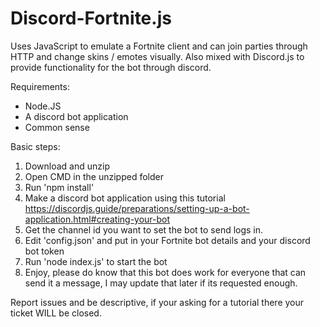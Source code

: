 # Discord-Fortnite.js
Uses JavaScript to emulate a Fortnite client and can join parties through HTTP and change skins / emotes visually.
Also mixed with Discord.js to provide functionality for the bot through discord.

Requirements:
- Node.JS
- A discord bot application
- Common sense

Basic steps:
1) Download and unzip
2) Open CMD in the unzipped folder
3) Run 'npm install'
4) Make a discord bot application using this tutorial https://discordjs.guide/preparations/setting-up-a-bot-application.html#creating-your-bot
5) Get the channel id you want to set the bot to send logs in.
6) Edit 'config.json' and put in your Fortnite bot details and your discord bot token
7) Run 'node index.js' to start the bot
8) Enjoy, please do know that this bot does work for everyone that can send it a message, I may update that later if its requested enough.

Report issues and be descriptive, if your asking for a tutorial there your ticket WILL be closed.
